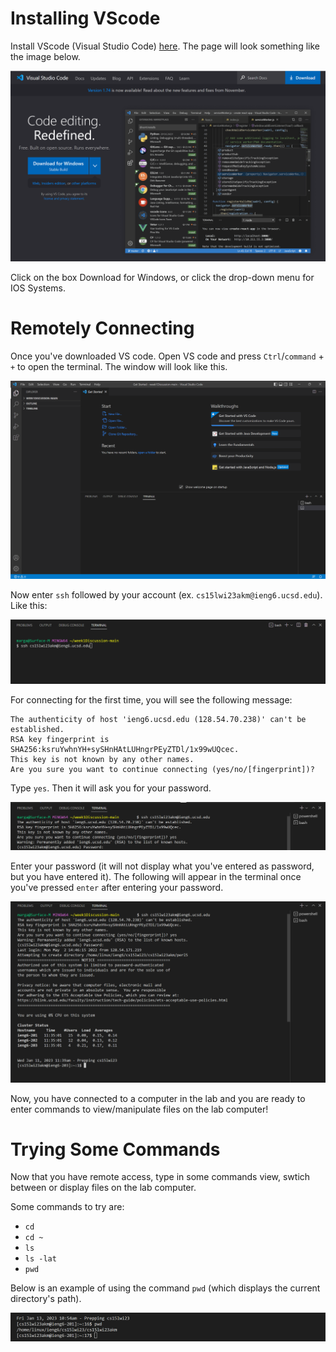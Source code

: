 Installing VScode
=================
Install VScode (Visual Studio Code) [here](https://code.visualstudio.com/). The page will look something like the image below.

![Image](https://github.com/m5luo/cse15l-lab-reports/blob/bde73dd46a5bfe5f3403eb09a4fb514762416420/labreport1/downloading_vscode.png)

Click on the box Download for Windows, or click the drop-down menu for IOS Systems.

Remotely Connecting
===================
Once you've downloaded VS code. Open VS code and press `Ctrl`/`command` + `+` to open the terminal. The window will look like this.

![Image](https://github.com/m5luo/cse15l-lab-reports/blob/bde73dd46a5bfe5f3403eb09a4fb514762416420/labreport1/open_terminal.png)


Now enter `ssh` followed by your account (ex. `cs15lwi23akm@ieng6.ucsd.edu`). Like this:

![Image](https://github.com/m5luo/cse15l-lab-reports/blob/bde73dd46a5bfe5f3403eb09a4fb514762416420/labreport1/sign_in.png)

For connecting for the first time, you will see the following message:

```
The authenticity of host 'ieng6.ucsd.edu (128.54.70.238)' can't be established.
RSA key fingerprint is SHA256:ksruYwhnYH+sySHnHAtLUHngrPEyZTDl/1x99wUQcec.
This key is not known by any other names.
Are you sure you want to continue connecting (yes/no/[fingerprint])?
```

Type `yes`. Then it will ask you for your password. 

![Image](https://github.com/m5luo/cse15l-lab-reports/blob/bde73dd46a5bfe5f3403eb09a4fb514762416420/labreport1/enter_password.png)

Enter your password (it will not display what you've entered as password, but you have entered it). The following will appear in the terminal once you've pressed `enter` after entering your password.

![Image](https://github.com/m5luo/cse15l-lab-reports/blob/bde73dd46a5bfe5f3403eb09a4fb514762416420/labreport1/remotely_connected.png)


Now, you have connected to a computer in the lab and you are ready to enter commands to view/manipulate files on the lab computer!



Trying Some Commands
====================

Now that you have remote access, type in some commands view, swtich between or display files on the lab computer.

Some commands to try are:
* `cd`
* `cd ~ `
* `ls`
* `ls -lat`
* `pwd`

Below is an example of using the command `pwd` (which displays the current directory's path).

![Image](https://github.com/m5luo/cse15l-lab-reports/blob/bde73dd46a5bfe5f3403eb09a4fb514762416420/labreport1/try_pwd.png)
